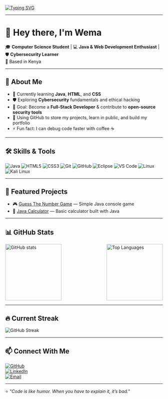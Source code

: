 [![Typing SVG](https://readme-typing-svg.herokuapp.com?font=Fira+Code&size=24&pause=1000&color=FF5733&width=550&lines=Hi%2C+I'm+Wema+👋;Computer+Science+Student+🎓;Java+%26+Web+Development+Enthusiast+💻;Cybersecurity+Learner+🛡️;Always+Learning+New+Things+🚀)](https://git.io/typing-svg)

---

# 👋 Hey there, I'm Wema

🎓 **Computer Science Student** | 💻 **Java & Web Development Enthusiast** | 🛡 **Cybersecurity Learner**  
📍 Based in Kenya  

---

## 🚀 About Me
- 🌱 Currently learning **Java**, **HTML**, and **CSS**
- 🛡 Exploring **Cybersecurity** fundamentals and ethical hacking
- 🎯 Goal: Become a **Full-Stack Developer** & contribute to **open-source security tools**
- 📂 Using GitHub to store my projects, learn in public, and build my portfolio
- ⚡ Fun fact: I can debug code faster with coffee ☕

---

## 🛠 Skills & Tools
![Java](https://img.shields.io/badge/Java-orange?style=flat&logo=java)
![HTML5](https://img.shields.io/badge/HTML5-red?style=flat&logo=html5)
![CSS3](https://img.shields.io/badge/CSS3-blue?style=flat&logo=css3)
![Git](https://img.shields.io/badge/Git-black?style=flat&logo=git)
![GitHub](https://img.shields.io/badge/GitHub-black?style=flat&logo=github)
![Eclipse](https://img.shields.io/badge/Eclipse-2C2255?style=flat&logo=eclipseide&logoColor=white)
![VS Code](https://img.shields.io/badge/VS_Code-blue?style=flat&logo=visualstudiocode)
![Linux](https://img.shields.io/badge/Linux-black?style=flat&logo=linux)
![Kali Linux](https://img.shields.io/badge/Kali_Linux-blue?style=flat&logo=kalilinux)

---

## 📌 Featured Projects
- 🎮 [Guess The Number Game](https://github.com/W3maaa/GuessTheNumber) — Simple Java console game  
- 🧮 [Java Calculator](https://github.com/W3maaa/JavaCalculator) — Basic calculator built with Java  

---

## 📊 GitHub Stats
<div style="display: flex; justify-content: space-between; gap: 10px;">
  <img src="https://github-readme-stats.vercel.app/api?username=W3maaa&show_icons=true&theme=radical" alt="GitHub stats" height="180px"/>
  <img src="https://github-readme-stats.vercel.app/api/top-langs/?username=W3maaa&layout=compact&theme=radical" alt="Top Languages" height="180px"/>
</div>

---

## 🔥 Current Streak
![GitHub Streak](https://streak-stats.demolab.com?user=W3maaa&theme=radical&hide_border=false)  

---

## 📫 Connect With Me
[![GitHub](https://img.shields.io/badge/GitHub-W3maaa-black?style=flat&logo=github)](https://github.com/W3maaa)  
[![LinkedIn](https://img.shields.io/badge/LinkedIn-Collins%20Muimi-blue?style=flat&logo=linkedin)](https://linkedin.com/in/Collins-Muimi)  
[![Email](https://img.shields.io/badge/Email-muimicollins%40gmail.com-red?style=flat&logo=gmail)](mailto:muimicollins@gmail.com)  

---

⭐ _"Code is like humor. When you have to explain it, it’s bad."_  

